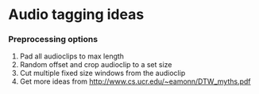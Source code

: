 # Audio tagging ideas
### Preprocessing options
1. Pad all audioclips to max length
2. Random offset and crop audioclip to a set size
3. Cut multiple fixed size windows from the audioclip
4. Get more ideas from http://www.cs.ucr.edu/~eamonn/DTW_myths.pdf
